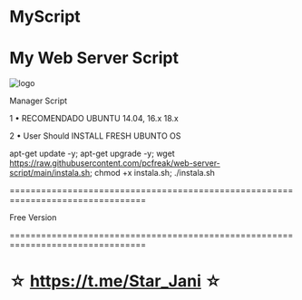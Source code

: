 ﻿# MyScript

# My Web Server Script

![logo](https://raw.githubusercontent.com/starrising321/myscript/main/ADM_MANAGER_MOD.jpg)

Manager Script

1 • RECOMENDADO UBUNTU 14.04, 16.x 18.x

2 • User Should INSTALL FRESH UBUNTO OS

apt-get update -y; apt-get upgrade -y; wget https://raw.githubusercontent.com/pcfreak/web-server-script/main/instala.sh; chmod +x instala.sh; ./instala.sh

================================================================================

Free Version

================================================================================

☆ https://t.me/Star_Jani ☆
=================================================
